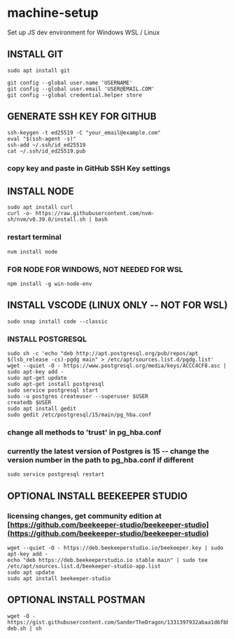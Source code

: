# machine-setup
Set up JS dev environment for Windows WSL / Linux

## INSTALL GIT
```
sudo apt install git
```
```
git config --global user.name 'USERNAME'
git config --global user.email 'USER@EMAIL.COM'
git config --global credential.helper store
```

## GENERATE SSH KEY FOR GITHUB
```
ssh-keygen -t ed25519 -C "your_email@example.com"
eval "$(ssh-agent -s)"
ssh-add ~/.ssh/id_ed25519
cat ~/.ssh/id_ed25519.pub
```
### copy key and paste in GitHub SSH Key settings


## INSTALL NODE
```
sudo apt install curl
curl -o- https://raw.githubusercontent.com/nvm-sh/nvm/v0.39.0/install.sh | bash
```
### restart terminal
```
nvm install node
```

### FOR NODE FOR WINDOWS, NOT NEEDED FOR WSL
```
npm install -g win-node-env
```
## INSTALL VSCODE (LINUX ONLY -- NOT FOR WSL)
```
sudo snap install code --classic
```

### INSTALL POSTGRESQL
```
sudo sh -c 'echo "deb http://apt.postgresql.org/pub/repos/apt $(lsb_release -cs)-pgdg main" > /etc/apt/sources.list.d/pgdg.list'
wget --quiet -O - https://www.postgresql.org/media/keys/ACCC4CF8.asc | sudo apt-key add -
sudo apt-get update
sudo apt-get install postgresql
sudo service postgresql start
sudo -u postgres createuser --superuser $USER
createdb $USER
sudo apt install gedit
sudo gedit /etc/postgresql/15/main/pg_hba.conf
```
### change all methods to 'trust' in pg_hba.conf
### currently the latest version of Postgres is 15 -- change the version number in the path to pg_hba.conf if different
```
sudo service postgresql restart
```
## OPTIONAL INSTALL BEEKEEPER STUDIO
### licensing changes, get community edition at [https://github.com/beekeeper-studio/beekeeper-studio](https://github.com/beekeeper-studio/beekeeper-studio)
```
wget --quiet -O - https://deb.beekeeperstudio.io/beekeeper.key | sudo apt-key add -
echo "deb https://deb.beekeeperstudio.io stable main" | sudo tee /etc/apt/sources.list.d/beekeeper-studio-app.list
sudo apt update
sudo apt install beekeeper-studio
```
## OPTIONAL INSTALL POSTMAN
```
wget -O - https://gist.githubusercontent.com/SanderTheDragon/1331397932abaa1d6fbbf63baed5f043/raw/postman-deb.sh | sh
```
